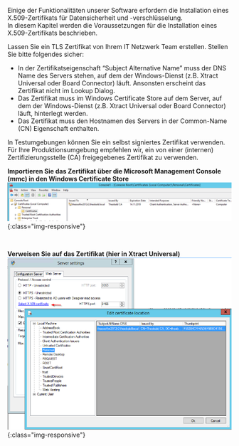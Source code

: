 Einige der Funktionalitäten unserer Software erfordern die Installation eines X.509-Zertifikats für Datensicherheit und -verschlüsselung. <br>
In diesem Kapitel werden die Voraussetzungen für die Installation eines X.509-Zertifikats beschrieben.

Lassen Sie ein TLS Zertifikat von Ihrem IT Netzwerk Team erstellen. Stellen Sie bitte folgendes sicher:

- In der Zertifikatseigenschaft “Subject Alternative Name” muss der DNS Name des Servers stehen, auf dem der Windows-Dienst (z.B. Xtract Universal oder Board Connector) läuft. Ansonsten erscheint das Zertifikat nicht im Lookup Dialog.
- Das Zertifikat muss im Windows Certificate Store auf dem Server, auf dem der Windows-Dienst (z.B. Xtract Universal oder Board Connector) läuft, hinterlegt werden.
- Das Zertifikat muss den Hostnamen des Servers in der Common-Name (CN) Eigenschaft enthalten. 


In Testumgebungen können Sie ein selbst signiertes Zertifikat verwenden. Für Ihre Produktionsumgebung empfehlen wir, ein von einer (internen) Zertifizierungsstelle (CA) freigegebenes Zertifikat zu verwenden. 


**Importieren Sie das Zertifikat über die Microsoft Management Console (mmc) in den Windows Certificate Store**
![XU-X509-MMC](/img/content/XU-X509-MMC.png){:class="img-responsive"}

<br>

**Verweisen Sie auf das Zertifikat (hier in Xtract Universal)**
![XU-X509-Lookup](/img/content/XU-X509-Lookup.png){:class="img-responsive"}




 
